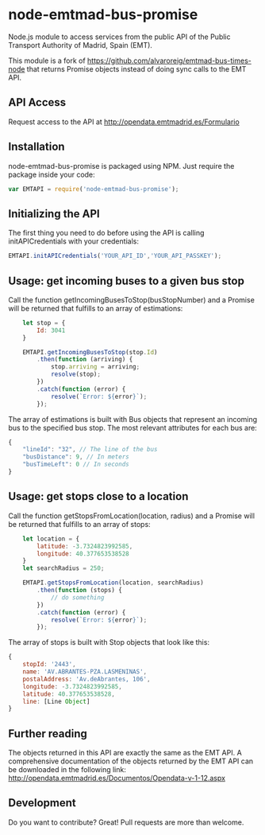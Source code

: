 # node-emtmad-bus-promise

Node.js module to access services from the public API of the Public Transport Authority of Madrid, Spain (EMT).

This module is a fork of https://github.com/alvaroreig/emtmad-bus-times-node that returns Promise objects instead of doing sync calls to the EMT API.

## API Access

Request access to the API at http://opendata.emtmadrid.es/Formulario

## Installation

node-emtmad-bus-promise is packaged using NPM. Just require the package inside your code:

```js
var EMTAPI = require('node-emtmad-bus-promise');
```

## Initializing the API

The first thing you need to do before using the API is calling initAPICredentials with your credentials:

```js
EMTAPI.initAPICredentials('YOUR_API_ID','YOUR_API_PASSKEY');
```

## Usage: get incoming buses to a given bus stop

Call the function getIncomingBusesToStop(busStopNumber) and a Promise will be returned that fulfills to an array of estimations:

```js
    let stop = {
        Id: 3041
    }

    EMTAPI.getIncomingBusesToStop(stop.Id)
        .then(function (arriving) {
            stop.arriving = arriving;
            resolve(stop);
        })
        .catch(function (error) {
            resolve(`Error: ${error}`);
        });

```

The array of estimations is built with Bus objects that represent an incoming bus to the specified bus stop. The most relevant attributes for each bus are:

```js
{
    "lineId": "32", // The line of the bus
    "busDistance": 9, // In meters
    "busTimeLeft": 0 // In seconds
}
```

## Usage: get stops close to a location

Call the function getStopsFromLocation(location, radius) and a Promise will be returned that fulfills to an array of stops:

```js
    let location = {
        latitude: -3.7324823992585,
        longitude: 40.377653538528
    }
    let searchRadius = 250;

    EMTAPI.getStopsFromLocation(location, searchRadius)
        .then(function (stops) {
            // do something
        })
        .catch(function (error) {
            resolve(`Error: ${error}`);
        });

```

The array of stops is built with Stop objects that look like this:

```js
{
    stopId: '2443',
    name: 'AV.ABRANTES-PZA.LASMENINAS',
    postalAddress: 'Av.deAbrantes, 106',
    longitude: -3.7324823992585,
    latitude: 40.377653538528,
    line: [Line Object]
}
```

## Further reading

The objects returned in this API are exactly the same as the EMT API. A comprehensive documentation of the objects returned by the EMT API can be downloaded in the following link: http://opendata.emtmadrid.es/Documentos/Opendata-v-1-12.aspx

## Development

Do you want to contribute? Great! Pull requests are more than welcome.
